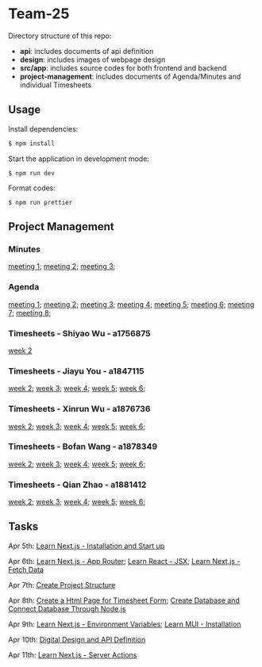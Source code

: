 # Team-25

Directory structure of this repo:
- **api**: includes documents of api definition
- **design**: includes images of webpage design
- **src/app**: includes source codes for both frontend and backend
- **project-management**: includes documents of Agenda/Minutes and individual Timesheets

## Usage

Install dependencies:

```sh
$ npm install
```

Start the application in development mode:

```
$ npm run dev
```

Format codes:

```
$ npm run prettier
```

## Project Management

### Minutes

[meeting 1](project-management/minutes/meeting%201.md);
[meeting 2](project-management/minutes/meeting%202.md);
[meeting 3](project-management/minutes/meeting%203.md);

### Agenda

[meeting 1](project-management/agenda/meeting%201.md);
[meeting 2](project-management/agenda/meeting%202.md);
[meeting 3](project-management/agenda/meeting%203.md);
[meeting 4](project-management/agenda/meeting%204.md);
[meeting 5](project-management/agenda/meeting%205.md);
[meeting 6](project-management/agenda/meeting%206.md);
[meeting 7](project-management/agenda/meeting%207.md);
[meeting 8](project-management/agenda/meeting%208.md);

### Timesheets - Shiyao Wu - a1756875
[week 2](project-management/timesheets/Shiyao%20Wu%20-%20a1756875/week%202.md)

### Timesheets - Jiayu You - a1847115
[week 2](project-management/timesheets/Jiayu%20You%20-%20a1847115/week%202.md);
[week 3](project-management/timesheets/Jiayu%20You%20-%20a1847115/week%203.md);
[week 4](project-management/timesheets/Jiayu%20You%20-%20a1847115/week%204.md);
[week 5](project-management/timesheets/Jiayu%20You%20-%20a1847115/week%205.md);
[week 6](project-management/timesheets/Jiayu%20You%20-%20a1847115/week%206.md);

### Timesheets - Xinrun Wu - a1876736
[week 2](project-management/timesheets/Xinrun%20Wu%20-%20a1876736/week%202.md);
[week 3](project-management/timesheets/Xinrun%20Wu%20-%20a1876736/week%203.md);
[week 4](project-management/timesheets/Xinrun%20Wu%20-%20a1876736/week%204.md);
[week 5](project-management/timesheets/Xinrun%20Wu%20-%20a1876736/week%205.md);
[week 6](project-management/timesheets/Xinrun%20Wu%20-%20a1876736/week%206.md);

### Timesheets - Bofan Wang - a1878349
[week 2](project-management/timesheets/Bofan%20Wang%20-%20a1878349/week%202.md);
[week 3](project-management/timesheets/Bofan%20Wang%20-%20a1878349/week%203.md);
[week 4](project-management/timesheets/Bofan%20Wang%20-%20a1878349/week%204.md);
[week 5](project-management/timesheets/Bofan%20Wang%20-%20a1878349/week%205.md);
[week 6](project-management/timesheets/Bofan%20Wang%20-%20a1878349/week%206.md);

### Timesheets - Qian Zhao - a1881412
[week 2](project-management/timesheets/Qian%20Zhao%20-%20a1881412/week%202.md);
[week 3](project-management/timesheets/Qian%20Zhao%20-%20a1881412/week3.md);
[week 4](project-management/timesheets/Qian%20Zhao%20-%20a1881412/week4.md);
[week 5](project-management/timesheets/Qian%20Zhao%20-%20a1881412/week5.md);
[week 6](project-management/timesheets/Qian%20Zhao%20-%20a1881412/week6.md);

## Tasks

Apr 5th:
[Learn Next.js - Installation and Start up](https://github.cs.adelaide.edu.au/MCI-Projects-2024/Team-25/projects/1#card-23031)

Apr 6th:
[Learn Next.js - App Router](https://github.cs.adelaide.edu.au/MCI-Projects-2024/Team-25/projects/1#card-23036);
[Learn React - JSX](https://github.cs.adelaide.edu.au/MCI-Projects-2024/Team-25/projects/1#card-23037);
[Learn Next.js - Fetch Data](https://github.cs.adelaide.edu.au/MCI-Projects-2024/Team-25/projects/1#card-23038)

Apr 7th:
[Create Project Structure](https://github.cs.adelaide.edu.au/MCI-Projects-2024/Team-25/projects/1#card-23045)

Apr 8th:
[Create a Html Page for Timesheet Form](https://github.cs.adelaide.edu.au/MCI-Projects-2024/Team-25/projects/1#card-23069);
[Create Database and Connect Database Through Node.js](https://github.cs.adelaide.edu.au/MCI-Projects-2024/Team-25/projects/1#card-23070)

Apr 9th:
[Learn Next.js - Environment Variables](https://github.cs.adelaide.edu.au/MCI-Projects-2024/Team-25/projects/1#card-23074);
[Learn MUI - Installation](https://github.cs.adelaide.edu.au/MCI-Projects-2024/Team-25/projects/1#card-23075)

Apr 10th:
[Digital Design and API Definition](https://github.cs.adelaide.edu.au/MCI-Projects-2024/Team-25/projects/1#card-23083)

Apr 11th:
[Learn Next.js - Server Actions](https://github.cs.adelaide.edu.au/MCI-Projects-2024/Team-25/projects/1#card-23085)
